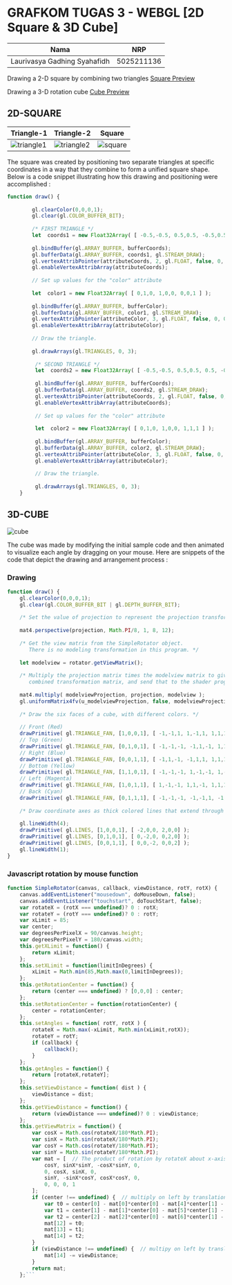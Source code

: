 # GRAFKOM TUGAS 3 - WEBGL [2D Square & 3D Cube]

| Nama | NRP |
|-----------------------------|------------|
|Laurivasya Gadhing Syahafidh | 5025211136 |

Drawing a 2-D square by combining two triangles [ Square Preview](https://laurivasyyy.github.io/GRAFKOM-Tugas-3-WebGL/2D-Square.html "square")

Drawing a 3-D rotation cube [Cube Preview](https://laurivasyyy.github.io/GRAFKOM-Tugas-3-WebGL/3D-Cube.html "cube")

## 2D-SQUARE
| Triangle-1 | Triangle-2 | Square |
|-------------------|-------------------|--------------------|
|![triangle1](https://github.com/laurivasyyy/GRAFKOM-Tugas-3-WebGL/blob/65a6158978b0994abcf86dca69a586d1b327b018/assets/triangle-1.png)|![triangle2](https://github.com/laurivasyyy/GRAFKOM-Tugas-3-WebGL/blob/65a6158978b0994abcf86dca69a586d1b327b018/assets/triangle-2.png)|![square](https://github.com/laurivasyyy/GRAFKOM-Tugas-3-WebGL/blob/65a6158978b0994abcf86dca69a586d1b327b018/assets/square.png)|

The square was created by positioning two separate 
triangles at specific coordinates in a way that they 
combine to form a unified square shape. Below is a code 
snippet illustrating how this drawing and positioning were 
accomplished :

``` javascript
function draw() { 
    
        gl.clearColor(0,0,0,1);  
        gl.clear(gl.COLOR_BUFFER_BIT);  
    
        /* FIRST TRIANGLE */
        let  coords1 = new Float32Array( [ -0.5,-0.5, 0.5,0.5, -0.5,0.5 ] );
       
        gl.bindBuffer(gl.ARRAY_BUFFER, bufferCoords);
        gl.bufferData(gl.ARRAY_BUFFER, coords1, gl.STREAM_DRAW);
        gl.vertexAttribPointer(attributeCoords, 2, gl.FLOAT, false, 0, 0);
        gl.enableVertexAttribArray(attributeCoords); 
       
        // Set up values for the "color" attribute 
       
        let  color1 = new Float32Array( [ 0,1,0, 1,0,0, 0,0,1 ] );
    
        gl.bindBuffer(gl.ARRAY_BUFFER, bufferColor);
        gl.bufferData(gl.ARRAY_BUFFER, color1, gl.STREAM_DRAW);
        gl.vertexAttribPointer(attributeColor, 3, gl.FLOAT, false, 0, 0);
        gl.enableVertexAttribArray(attributeColor); 
        
        // Draw the triangle.
       
        gl.drawArrays(gl.TRIANGLES, 0, 3);
        
         /* SECOND TRIANGLE */
         let  coords2 = new Float32Array( [ -0.5,-0.5, 0.5,0.5, 0.5, -0.5 ] );
       
         gl.bindBuffer(gl.ARRAY_BUFFER, bufferCoords);
         gl.bufferData(gl.ARRAY_BUFFER, coords2, gl.STREAM_DRAW);
         gl.vertexAttribPointer(attributeCoords, 2, gl.FLOAT, false, 0, 0);
         gl.enableVertexAttribArray(attributeCoords); 
        
         // Set up values for the "color" attribute 
        
         let  color2 = new Float32Array( [ 0,1,0, 1,0,0, 1,1,1 ] );
     
         gl.bindBuffer(gl.ARRAY_BUFFER, bufferColor);
         gl.bufferData(gl.ARRAY_BUFFER, color2, gl.STREAM_DRAW);
         gl.vertexAttribPointer(attributeColor, 3, gl.FLOAT, false, 0, 0);
         gl.enableVertexAttribArray(attributeColor); 
         
         // Draw the triangle.
        
         gl.drawArrays(gl.TRIANGLES, 0, 3);
    }
```

## 3D-CUBE
![cube](https://github.com/laurivasyyy/GRAFKOM-Tugas-3-WebGL/blob/65a6158978b0994abcf86dca69a586d1b327b018/assets/cube-rotation.gif)

The cube was made  by modifying the initial sample code 
and then animated to visualize each angle by dragging on 
your mouse. Here are snippets of the code that depict the 
drawing and arrangement process :

### Drawing

``` javascript
function draw() { 
    gl.clearColor(0,0,0,1);
    gl.clear(gl.COLOR_BUFFER_BIT | gl.DEPTH_BUFFER_BIT);
    
    /* Set the value of projection to represent the projection transformation */
    
    mat4.perspective(projection, Math.PI/8, 1, 8, 12);
    
    /* Get the view matrix from the SimpleRotator object.
       There is no modeling transformation in this program. */
    
    let modelview = rotator.getViewMatrix();
        
    /* Multiply the projection matrix times the modelview matrix to give the
       combined transformation matrix, and send that to the shader program. */
       
    mat4.multiply( modelviewProjection, projection, modelview );
    gl.uniformMatrix4fv(u_modelviewProjection, false, modelviewProjection );
    
    /* Draw the six faces of a cube, with different colors. */
    
    // Front (Red)
    drawPrimitive( gl.TRIANGLE_FAN, [1,0,0,1], [ -1,-1,1, 1,-1,1, 1,1,1, -1,1,1 ]);
    // Top (Green)
    drawPrimitive( gl.TRIANGLE_FAN, [0,1,0,1], [ -1,-1,-1, -1,1,-1, 1,1,-1, 1,-1,-1 ]);
    // Right (Blue)
    drawPrimitive( gl.TRIANGLE_FAN, [0,0,1,1], [ -1,1,-1, -1,1,1, 1,1,1, 1,1,-1 ]);
    // Bottom (Yellow)
    drawPrimitive( gl.TRIANGLE_FAN, [1,1,0,1], [ -1,-1,-1, 1,-1,-1, 1,-1,1, -1,-1,1 ]);
    // Left (Magenta)
    drawPrimitive( gl.TRIANGLE_FAN, [1,0,1,1], [ 1,-1,-1, 1,1,-1, 1,1,1, 1,-1,1 ]);
    // Back (Cyan)
    drawPrimitive( gl.TRIANGLE_FAN, [0,1,1,1], [ -1,-1,-1, -1,-1,1, -1,1,1, -1,1,-1 ]);
    
    /* Draw coordinate axes as thick colored lines that extend through the cube. */
    
    gl.lineWidth(4);
    drawPrimitive( gl.LINES, [1,0,0,1], [ -2,0,0, 2,0,0] );
    drawPrimitive( gl.LINES, [0,1,0,1], [ 0,-2,0, 0,2,0] );
    drawPrimitive( gl.LINES, [0,0,1,1], [ 0,0,-2, 0,0,2] );
    gl.lineWidth(1);
}
```

### Javascript rotation by mouse function
``` javascript
function SimpleRotator(canvas, callback, viewDistance, rotY, rotX) {
    canvas.addEventListener("mousedown", doMouseDown, false);
    canvas.addEventListener("touchstart", doTouchStart, false);
    var rotateX = (rotX === undefined)? 0 : rotX;
    var rotateY = (rotY === undefined)? 0 : rotY;
    var xLimit = 85;
    var center;
    var degreesPerPixelX = 90/canvas.height;
    var degreesPerPixelY = 180/canvas.width; 
    this.getXLimit = function() {
        return xLimit;
    };
    this.setXLimit = function(limitInDegrees) {
        xLimit = Math.min(85,Math.max(0,limitInDegrees));
    };
    this.getRotationCenter = function() {
        return (center === undefined) ? [0,0,0] : center;
    };
    this.setRotationCenter = function(rotationCenter) {
        center = rotationCenter;
    };
    this.setAngles = function( rotY, rotX ) {
        rotateX = Math.max(-xLimit, Math.min(xLimit,rotX));
        rotateY = rotY;
        if (callback) {
            callback();
        }
    };
    this.getAngles = function() {
        return [rotateX,rotateY];
    };
    this.setViewDistance = function( dist ) {
        viewDistance = dist;
    };
    this.getViewDistance = function() {
        return (viewDistance === undefined)? 0 : viewDistance;
    };
    this.getViewMatrix = function() {
        var cosX = Math.cos(rotateX/180*Math.PI);
        var sinX = Math.sin(rotateX/180*Math.PI);
        var cosY = Math.cos(rotateY/180*Math.PI);
        var sinY = Math.sin(rotateY/180*Math.PI);
        var mat = [  // The product of rotation by rotateX about x-axis and by rotateY about y-axis.
            cosY, sinX*sinY, -cosX*sinY, 0,
            0, cosX, sinX, 0,
            sinY, -sinX*cosY, cosX*cosY, 0,
            0, 0, 0, 1
        ];
        if (center !== undefined) {  // multiply on left by translation by rotationCenter, on right by translation by -rotationCenter
            var t0 = center[0] - mat[0]*center[0] - mat[4]*center[1] - mat[8]*center[2];
            var t1 = center[1] - mat[1]*center[0] - mat[5]*center[1] - mat[9]*center[2];
            var t2 = center[2] - mat[2]*center[0] - mat[6]*center[1] - mat[10]*center[2];
            mat[12] = t0;
            mat[13] = t1;
            mat[14] = t2;
        }
        if (viewDistance !== undefined) {  // multipy on left by translation by (0,0,-viewDistance)
            mat[14] -= viewDistance;
        }
        return mat;
    };```


